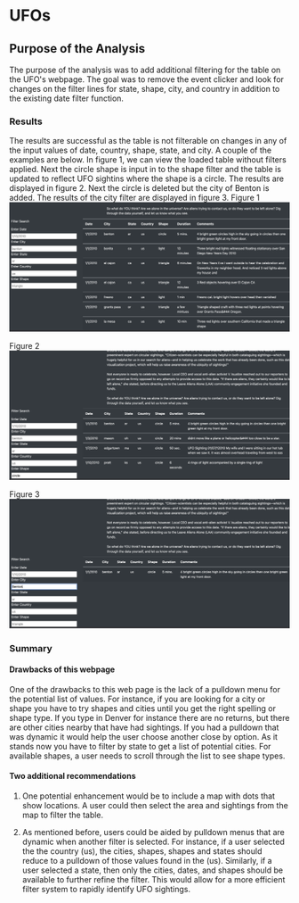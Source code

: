 # UFOs

## Purpose of the Analysis
The purpose of the analysis was to add additional filtering for the table on the UFO's webpage.  The goal was to remove the event clicker and look for changes on the filter lines for state, shape, city, and country in addition to the existing date filter function.
### Results
The results are successful as the table is not filterable on changes in any of the input values of date, country, shape, state, and city.  A couple of the examples are below.
In figure 1, we can view the loaded table without filters applied.  Next the circle shape is input in to the shape filter and the table is updated to reflect UFO sightins where the shape is a circle.  The results are displayed in figure 2.  Next the circle is deleted but the city of Benton is added.  The results of the city filter are displayed in figure 3.
Figure 1 ![No Filter](no_filter.png)

Figure 2 ![Shape Filter](circle_filter.png)

Figure 3 ![City Filter](city_filter.png)
### Summary

#### **Drawbacks of this webpage**

One of the drawbacks to this web page is the lack of a pulldown menu for the potential list of values.  For instance, if you are looking for a city or shape you have to try shapes and cities until you get the right spelling or shape type.  If you type in Denver for instance there are no returns, but there are other cities nearby that have had sightings.  If you had a pulldown that was dynamic it would help the user choose another close by option.  As it stands now you have to filter by state to get a list of potential cities.  For available shapes, a user needs to scroll through the list to see shape types.

#### **Two additional recommendations**

1. One potential enhancement would be to include a map with dots that show locations.  A user could then select the area and sightings from the map to filter the table.

2. As mentioned before, users could be aided by pulldown menus that are dynamic when another filter is selected.  For instance, if a user selected the the country (us), the cities, shapes, shapes and states should reduce to a pulldown of those values found in the (us).  Similarly, if a user selected a state, then only the cities, dates, and shapes should be available to further refine the filter.  This would allow for a more efficient filter system to rapidly identify UFO sightings.
